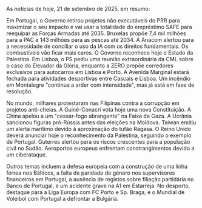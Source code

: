 As notícias de hoje, 21 de setembro de 2025, em resumo:

Em Portugal, o Governo retirou projetos não executáveis do PRR para maximizar o seu impacto e vai usar a totalidade do empréstimo SAFE para reequipar as Forças Armadas até 2035. Bruxelas propõe 7,4 mil milhões para a PAC e 143 milhões para as pescas até 2034. A Anacom alertou para a necessidade de conciliar o uso da IA com os direitos fundamentais. Os combustíveis vão ficar mais caros. O Governo reconhece hoje o Estado da Palestina. Em Lisboa, o PS pediu uma reunião extraordinária da CML sobre o caso do Elevador da Glória, enquanto a ZERO propõe corredores exclusivos para autocarros em Lisboa e Porto. A Avenida Marginal estará fechada para atividades desportivas entre Cascais e Lisboa. Um incêndio em Montalegre "continua a arder com intensidade", mas já está em fase de resolução.

No mundo, milhares protestaram nas Filipinas contra a corrupção em projetos anti-cheias. A Guiné-Conacri vota hoje uma nova Constituição. A China apelou a um "cessar-fogo abrangente" na Faixa de Gaza. A Ucrânia sancionou figuras pró-Rússia antes das eleições na Moldova. Taiwan emitiu um alerta marítimo devido à aproximação do tufão Ragasa. O Reino Unido deverá anunciar hoje o reconhecimento da Palestina, seguindo o exemplo de Portugal. Guterres alertou para os riscos crescentes para a população civil no Sudão. Aeroportos europeus enfrentam constrangimentos devido a um ciberataque.

Outros temas incluem a defesa europeia com a construção de uma linha férrea nos Bálticos, a falta de paridade de género nos supervisores financeiros em Portugal, a ausência de registos sobre filiação partidária no Banco de Portugal, e um acidente grave na A1 em Estarreja. No desporto, destaque para a Liga Europa com FC Porto e Sp. Braga, e o Mundial de Voleibol com Portugal a defrontar a Bulgária.
